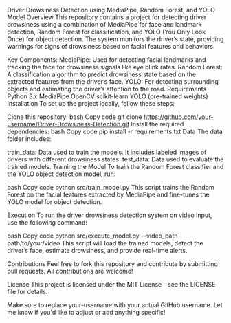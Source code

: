 Driver Drowsiness Detection using MediaPipe, Random Forest, and YOLO Model
Overview
This repository contains a project for detecting driver drowsiness using a combination of MediaPipe for face and landmark detection, Random Forest for classification, and YOLO (You Only Look Once) for object detection. The system monitors the driver’s state, providing warnings for signs of drowsiness based on facial features and behaviors.

Key Components:
MediaPipe: Used for detecting facial landmarks and tracking the face for drowsiness signals like eye blink rates.
Random Forest: A classification algorithm to predict drowsiness state based on the extracted features from the driver’s face.
YOLO: For detecting surrounding objects and estimating the driver’s attention to the road.
Requirements
Python 3.x
MediaPipe
OpenCV
scikit-learn
YOLO (pre-trained weights)
Installation
To set up the project locally, follow these steps:

Clone this repository:
bash
Copy code
git clone https://github.com/your-username/Driver-Drowsiness-Detection.git
Install the required dependencies:
bash
Copy code
pip install -r requirements.txt
Data
The data folder includes:

train_data: Data used to train the models. It includes labeled images of drivers with different drowsiness states.
test_data: Data used to evaluate the trained models.
Training the Model
To train the Random Forest classifier and the YOLO object detection model, run:

bash
Copy code
python src/train_model.py
This script trains the Random Forest on the facial features extracted by MediaPipe and fine-tunes the YOLO model for object detection.

Execution
To run the driver drowsiness detection system on video input, use the following command:

bash
Copy code
python src/execute_model.py --video_path path/to/your/video
This script will load the trained models, detect the driver’s face, estimate drowsiness, and provide real-time alerts.

Contributions
Feel free to fork this repository and contribute by submitting pull requests. All contributions are welcome!

License
This project is licensed under the MIT License - see the LICENSE file for details.

Make sure to replace your-username with your actual GitHub username. Let me know if you'd like to adjust or add anything specific!
